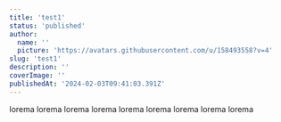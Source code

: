 ```yaml
---
title: 'test1'
status: 'published'
author:
  name: ''
  picture: 'https://avatars.githubusercontent.com/u/158493558?v=4'
slug: 'test1'
description: ''
coverImage: ''
publishedAt: '2024-02-03T09:41:03.391Z'
---
```


lorema  lorema lorema lorema lorema lorema lorema lorema lorema 